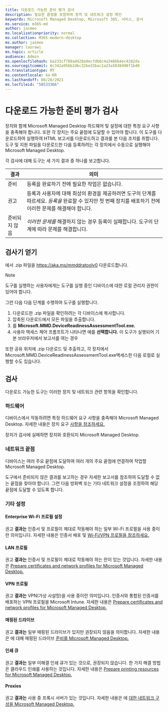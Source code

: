```yaml
---
title: 다운로드 가능한 준비 평가 검사
description: 필요한 끝점을 포함하여 장치 및 네트워크 설정 확인
keywords: Microsoft Managed Desktop, Microsoft 365, 서비스, 문서
ms.service: m365-md
author: jaimeo
ms.localizationpriority: normal
ms.collection: M365-modern-desktop
ms.author: jaimeo
manager: laurawi
ms.topic: article
audience: Admin
ms.openlocfilehash: ba233cf780ad428a9ecfdb6c4a3466b4ec4282da
ms.sourcegitcommit: 6c342a956b2dbc32be33bac1a23a5038490f1b40
ms.translationtype: MT
ms.contentlocale: ko-KR
ms.lasthandoff: 08/26/2021
ms.locfileid: "58533366"
---
```

# <a name="downloadable-readiness-assessment-checker"></a>다운로드 가능한 준비 평가 검사

장치와 함께 Microsoft Managed Desktop 하드웨어 및 설정에 대한 특정 요구 사항을 충족해야 합니다. 또한 각 장치는 주요 끝점에 도달할 수 있어야 합니다. 이 도구를 다운로드하여 실행하여 HTML 보고서를 다운로드하고 결과를 본 다음 조치를 취합니다. 도구 및 지원 파일을 다운로드한 다음 등록하려는 각 장치에서 수동으로 실행해야 Microsoft Managed Desktop.

각 검사에 대해 도구는 세 가지 결과 중 하나를 보고합니다.


|결과  |의미  |
|---------|---------|
|준비     | 등록을 완료하기 전에 필요한 작업은 없습니다.        |
|권고    | 등록과 사용자에 대해 최상의 환경을 제공하려면 도구의 단계를 따르세요. *등록을* 완료할 수 있지만 첫 번째 장치를 배포하기 전에 이러한 문제를 해결해야 합니다.        |
|준비되지 않음 | *이러한 문제를* 해결하지 않는 경우 등록이 실패합니다. 도구의 단계에 따라 문제를 해결합니다.        |

## <a name="obtain-the-checker"></a>검사기 얻기

에서 .zip 파일을 https://aka.ms/mmddratoolv0 다운로드합니다.

> [!NOTE]
> 도구를 실행하는 사용자에게는 도구를 실행 중인 디바이스에 대한 로컬 관리자 권한이 있어야 합니다.

 그런 다음 다음 단계를 수행하여 도구를 실행합니다.

1. 다운로드한 .zip 파일을 확인하려는 각 디바이스에 복사합니다.
2. 압축된 다운로드에서 모든 파일을 추출합니다.
3. 를 **Microsoft.MMD.DeviceReadinessAssessmentTool.exe.**
4. 사용자 액세스 제어 프롬프트가 나타나면 예를 **선택합니다.** 이 도구가 실행되어 기본 브라우저에서 보고서를 여는 경우

또한 공유 위치에 .zip 다운로드 및 추출하고, 각  장치에서Microsoft.MMD.DeviceReadinessAssessmentTool.exe액세스한 다음 로컬로 실행할 수도 있습니다.


## <a name="checks"></a>검사

다운로드 가능한 도구는 이러한 장치 및 네트워크 관련 항목을 확인합니다.

### <a name="hardware"></a>하드웨어

디바이스에서 작동하려면 특정 하드웨어 요구 사항을 충족해야 Microsoft Managed Desktop. 자세한 내용은 장치 요구 [사항을 참조하세요.](../service-description/device-list.md)

장치가 검사에 실패하면 장치와 호환되지 Microsoft Managed Desktop.

### <a name="network-endpoints"></a>네트워크 끝점

디바이스는 여러 주요 [](network.md) 끝점에 도달하여 여러 개의 주요 끝점에 연결하여 작업할 Microsoft Managed Desktop.

도구에서 준비되지  않은 결과를 보고하는 경우 자세한 보고서를 참조하여 도달할 수 없는 끝점을 찾아야 합니다. 그런 다음 방화벽 또는 기타 네트워크 설정을 조정하여 해당 끝점에 도달할 수 있도록 합니다.

### <a name="other-settings"></a>기타 설정

#### <a name="enterprise-wi-fi-profiles"></a>Enterprise Wi-Fi 프로필 설정

권고 **결과는** 인증서 및 프로필이 제대로 작동해야 하는 일부 Wi-Fi 프로필을 사용 중이란 의미입니다. 자세한 내용은 인증서 배포 및 [Wi-Fi/VPN 프로필을 참조하세요.](certs-wifi-lan.md#deploy-certificates-and-wi-fivpn-profile)

#### <a name="lan-profiles"></a>LAN 프로필

권고 **결과는** 인증서 및 프로필이 제대로 작동해야 하는 란이 있는 것입니다. 자세한 내용은 [Prepare certificates and network profiles for Microsoft Managed Desktop.](certs-wifi-lan.md)

#### <a name="vpn-profiles"></a>VPN 프로필

권고 **결과는** VPN(가상 사설망)을 사용 중이란 의미입니다. 인증서와 통합된 인증서를 배포하는 VPN 프로필을 Microsoft Intune. 자세한 내용은 [Prepare certificates and network profiles for Microsoft Managed Desktop.](certs-wifi-lan.md)

#### <a name="mapped-drives"></a>매핑된 드라이브

권고 **결과는** 일부 매핑된 드라이브가 있지만 권장되지 않음을 의미합니다. 자세한 내용은 에 대해 매핑된 드라이브 [준비를 Microsoft Managed Desktop.](mapped-drives.md)

#### <a name="print-queues"></a>인쇄 큐

권고 **결과는** 일부 미해결 인쇄 큐가 있는 것으로, 권장되지 않습니다. 한 가지 해결 방법은 클라우드 인쇄를 사용하는 것입니다. 자세한 내용은 [Prepare printing resources for Microsoft Managed Desktop.](printing.md)

#### <a name="proxies"></a>Proxies

권고 **결과는** 사용 중 프록시 서버가 있는 것입니다. 자세한 내용은 에 [대한 네트워크 구성을 Microsoft Managed Desktop.](network.md)

